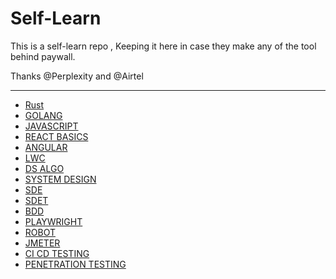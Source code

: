 # Self-Learn

This is a self-learn repo , Keeping it here in case they make any of the tool behind paywall.

Thanks @Perplexity and @Airtel

---

- [Rust](./RUST.md)
- [GOLANG](./GO.MD)
- [JAVASCRIPT](./VANILLAJS.MD)
- [REACT BASICS](./REACT-101.MD)
- [ANGULAR](./ANGULAR.MD)
- [LWC](./LWC.MD)
- [DS ALGO](./DS_ALGO.MD)
- [SYSTEM DESIGN](./SYSTEM_DESIGN.MD)
- [SDE](./Interview101.md)
- [SDET](./SDET.MD)
- [BDD](./BDD.MD)
- [PLAYWRIGHT](./PLAYWRIGHT.MD)
- [ROBOT](./ROBOT.MD)
- [JMETER](./JMETER.MD)
- [CI CD TESTING](./PERFORMANCE.MD)
- [PENETRATION TESTING](./PENTESTING.MD)
